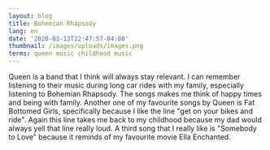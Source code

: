 ```yaml
---
layout: blog
title: Bohemian Rhapsody
lang: en
date: '2020-03-13T22:47:57-04:00'
thumbnail: /images/uploads/images.png
terms: queen music childhood music
---
```

Queen is a band that I think will always stay relevant. I can remember listening to their music during long car rides with my family, especially listening to Bohemian Rhapsody. The songs makes me think of happy times and being with family. Another one of my favourite songs by Queen is Fat Bottomed Girls, specifically because I like the line "get on your bikes and ride". Again this line takes me back to my childhood because my dad would always yell that line really loud. A third song that I really like is "Somebody to Love" because it reminds of my favourite movie Ella Enchanted.
